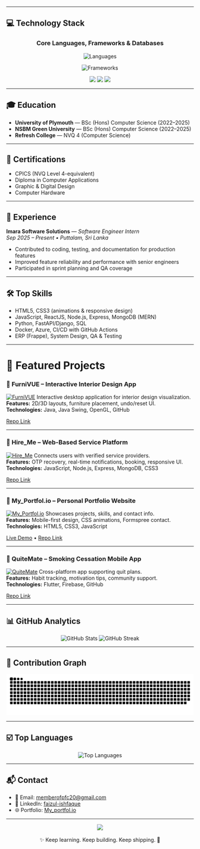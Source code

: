 
---

## 💻 Technology Stack

<h3 align="center">Core Languages, Frameworks & Databases</h3>

<p align="center">
  <img src="https://skillicons.dev/icons?i=java,js,typescript,html,css" height="60" alt="Languages"/>
</p>
<p align="center">
  <img src="https://skillicons.dev/icons?i=nodejs,flutter,dart,react,mongodb" height="60" alt="Frameworks"/>
</p>

<p align="center">
  <img src="https://img.shields.io/badge/Education-🎓-6D28D9?style=for-the-badge"/>
  <img src="https://img.shields.io/badge/Certifications-📜-1E90FF?style=for-the-badge"/>
  <img src="https://img.shields.io/badge/Experience-💼-EC4899?style=for-the-badge"/>
</p>

---

## 🎓 Education

- **University of Plymouth** — BSc (Hons) Computer Science (2022–2025)  
- **NSBM Green University** — BSc (Hons) Computer Science (2022–2025)  
- **Refresh College** — NVQ 4 (Computer Science)

---

## 📜 Certifications

- CPICS (NVQ Level 4-equivalent)  
- Diploma in Computer Applications  
- Graphic & Digital Design  
- Computer Hardware  

---

## 💼 Experience

**Imara Software Solutions** — *Software Engineer Intern*  
*Sep 2025 – Present • Puttalam, Sri Lanka*  
- Contributed to coding, testing, and documentation for production features  
- Improved feature reliability and performance with senior engineers  
- Participated in sprint planning and QA coverage  

---

## 🛠️ Top Skills

- HTML5, CSS3 (animations & responsive design)  
- JavaScript, ReactJS, Node.js, Express, MongoDB (MERN)  
- Python, FastAPI/Django, SQL  
- Docker, Azure, CI/CD with GitHub Actions  
- ERP (Frappe), System Design, QA & Testing  

---

# 🚀 Featured Projects

### 🌟 FurniVUE – Interactive Interior Design App
[![FurniVUE](https://raw.githubusercontent.com/ishfak07/FurniVUE/main/Screenshot%202025-09-25%20114511.png)](https://github.com/ishfak07/FurniVUE)
Interactive desktop application for interior design visualization.  
**Features:** 2D/3D layouts, furniture placement, undo/reset UI.  
**Technologies:** Java, Java Swing, OpenGL, GitHub

[Repo Link](https://github.com/ishfak07/FurniVUE)

---

### 🌟 Hire_Me – Web-Based Service Platform
[![Hire_Me](https://raw.githubusercontent.com/ishfak07/Hire_Me-/main/Screenshot%20194.png)](https://github.com/ishfak07/Hire_Me-)
Connects users with verified service providers.  
**Features:** OTP recovery, real-time notifications, booking, responsive UI.  
**Technologies:** JavaScript, Node.js, Express, MongoDB, CSS3

[Repo Link](https://github.com/ishfak07/Hire_Me-)

---

### 🌟 My_Portfol.io – Personal Portfolio Website
[![My_Portfol.io](https://raw.githubusercontent.com/ishfak07/My_portfol.io/main/Screenshot%202025-09-25%20114350.png)](https://ishfak07.github.io/My_portfol.io/)
Showcases projects, skills, and contact info.  
**Features:** Mobile-first design, CSS animations, Formspree contact.  
**Technologies:** HTML5, CSS3, JavaScript  

[Live Demo](https://ishfak07.github.io/My_portfol.io/) • [Repo Link](https://github.com/ishfak07/My_portfol.io)

---

### 🌟 QuiteMate – Smoking Cessation Mobile App
[![QuiteMate](https://raw.githubusercontent.com/umiloop/QuiteMate/main/Screenshot%20190.png)](https://github.com/umiloop/QuiteMate)
Cross-platform app supporting quit plans.  
**Features:** Habit tracking, motivation tips, community support.  
**Technologies:** Flutter, Firebase, GitHub  

[Repo Link](https://github.com/umiloop/QuiteMate)

---

## 📊 GitHub Analytics

<p align="center">
  <img src="https://github-readme-stats.vercel.app/api?username=ishfak07&show_icons=true&theme=tokyonight&hide_border=true" height="160" alt="GitHub Stats"/>
  <img src="https://streak-stats.demolab.com?user=ishfak07&theme=tokyonight&hide_border=true" height="160" alt="GitHub Streak"/>
</p>

---

## 🐍 Contribution Graph

<p align="center">
  <img src="https://github.com/ishfak07/ishfak07/blob/output/github-snake-dark.svg" alt="Snake animation"/>
</p>

---

## ☑️ Top Languages

<p align="center">
  <img src="https://github-readme-stats.vercel.app/api/top-langs/?username=ishfak07&layout=compact&theme=tokyonight&hide_border=true" height="160" alt="Top Languages"/>
</p>

---

## 📬 Contact

- 📧 Email: [memberofpfc20@gmail.com](mailto:memberofpfc20@gmail.com)  
- 💼 LinkedIn: [faizul-ishfaque](https://www.linkedin.com/in/faizul-ishfaque)  
- 🌐 Portfolio: [My_portfol.io](https://ishfak07.github.io/My_portfol.io/)  

---

<div align="center">
  <img src="https://capsule-render.vercel.app/api?type=waving&color=gradient&customColorList=0,2,2,5,30&height=200&section=footer&text=Thanks%20for%20visiting!&fontSize=40&fontColor=ffffff&animation=twinkling&fontAlignY=70"/>
</div>

<p align="center">✨ Keep learning. Keep building. Keep shipping. 🚀</p>
